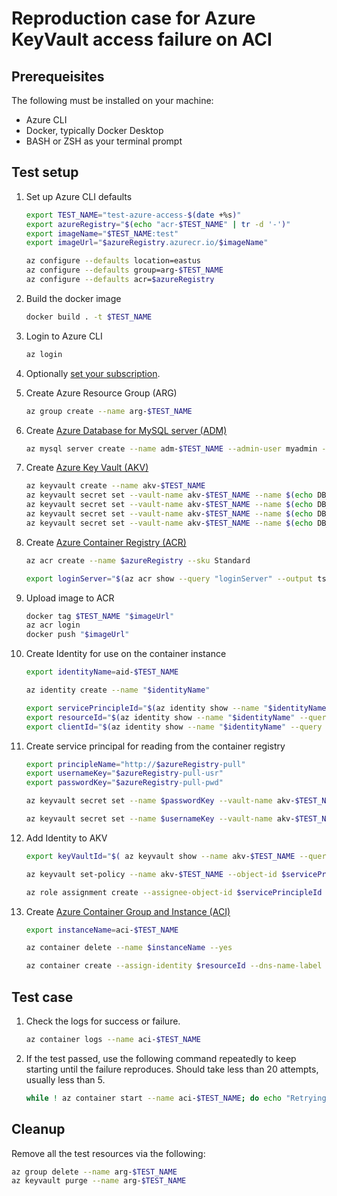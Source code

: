 # Reproduction case for Azure KeyVault access failure on ACI

## Prerequeisites

The following must be installed on your machine:

- Azure CLI
- Docker, typically Docker Desktop
- BASH or ZSH as your terminal prompt

## Test setup

1. Set up Azure CLI defaults

   ```sh
   export TEST_NAME="test-azure-access-$(date +%s)"
   export azureRegistry="$(echo "acr-$TEST_NAME" | tr -d '-')"
   export imageName="$TEST_NAME:test"
   export imageUrl="$azureRegistry.azurecr.io/$imageName"

   az configure --defaults location=eastus
   az configure --defaults group=arg-$TEST_NAME
   az configure --defaults acr=$azureRegistry
   ```

1. Build the docker image

   ```sh
   docker build . -t $TEST_NAME
   ```

1. Login to Azure CLI

   ```sh
   az login
   ```

1. Optionally [set your subscription](https://docs.microsoft.com/en-us/cli/azure/manage-azure-subscriptions-azure-cli).
1. Create Azure Resource Group (ARG)

   ```sh
   az group create --name arg-$TEST_NAME
   ```

1. Create [Azure Database for MySQL server (ADM)](https://docs.microsoft.com/en-us/azure/postgresql/quickstart-create-server-database-azure-cli)

   ```sh
   az mysql server create --name adm-$TEST_NAME --admin-user myadmin --admin-password AJunkPassword_ButThatsOKAs1tWontLastLong --sku-name GP_Gen5_2
   ```

1. Create [Azure Key Vault (AKV)](https://docs.microsoft.com/en-us/azure/key-vault/general/quick-create-cli)

   ```sh
   az keyvault create --name akv-$TEST_NAME
   az keyvault secret set --vault-name akv-$TEST_NAME --name $(echo DB_HOSTNAME | tr _ -) --value adm-$TEST_NAME
   az keyvault secret set --vault-name akv-$TEST_NAME --name $(echo DB_NAME | tr _ -) --value test
   az keyvault secret set --vault-name akv-$TEST_NAME --name $(echo DB_PASSWORD | tr _ -) --value AJunkPassword_ButThatsOKAs1tWontLastLong
   az keyvault secret set --vault-name akv-$TEST_NAME --name $(echo DB_USERNAME | tr _ -) --value myadmin
   ```

1. Create [Azure Container Registry (ACR)](https://docs.microsoft.com/en-us/azure/container-registry/container-registry-get-started-azure-cli)

   ```sh
   az acr create --name $azureRegistry --sku Standard

   export loginServer="$(az acr show --query "loginServer" --output tsv)"
   ```

1. Upload image to ACR

   ```sh
   docker tag $TEST_NAME "$imageUrl"
   az acr login
   docker push "$imageUrl"
   ```

1. Create Identity for use on the container instance

   ```sh
   export identityName=aid-$TEST_NAME

   az identity create --name "$identityName"

   export servicePrincipleId="$(az identity show --name "$identityName" --query principalId --output tsv)"
   export resourceId="$(az identity show --name "$identityName" --query id --output tsv)"
   export clientId="$(az identity show --name "$identityName" --query clientId --output tsv)"
   ```

1. Create service principal for reading from the container registry

   ```sh
   export principleName="http://$azureRegistry-pull"
   export usernameKey="$azureRegistry-pull-usr"
   export passwordKey="$azureRegistry-pull-pwd"

   az keyvault secret set --name $passwordKey --vault-name akv-$TEST_NAME --value $(az ad sp create-for-rbac --name $principleName --scopes $(az acr show --name $azureRegistry --query id --output tsv) --role acrpull --query password --output tsv)

   az keyvault secret set --name $usernameKey --vault-name akv-$TEST_NAME --value $(az ad sp show --id $principleName --query appId --output tsv)
   ```

1. Add Identity to AKV

   ```sh
   export keyVaultId="$( az keyvault show --name akv-$TEST_NAME --query id --output tsv )"

   az keyvault set-policy --name akv-$TEST_NAME --object-id $servicePrincipleId --secret-permissions get

   az role assignment create --assignee-object-id $servicePrincipleId --assignee-principal-type ServicePrincipal --role 4633458b-17de-408a-b874-0445c86b69e6 --scope $keyVaultId
   ```

1. Create [Azure Container Group and Instance (ACI)](https://docs.microsoft.com/en-us/azure/container-instances/container-instances-quickstart)

   ```sh
   export instanceName=aci-$TEST_NAME

   az container delete --name $instanceName --yes

   az container create --assign-identity $resourceId --dns-name-label $instanceName --image "$imageUrl" --name $instanceName --registry-login-server "$loginServer" --registry-password "$(az keyvault secret show --name "$passwordKey" --vault-name akv-$TEST_NAME --query value -o tsv)" --registry-username "$(az keyvault secret show --name "$usernameKey" --vault-name akv-$TEST_NAME --query value -o tsv)" --restart-policy Never --command-line '/bin/sh -c "$START_CMD | tr -cd \"\\11\\12\\15\\40-\\176\""' --environment-variables "AZURE_CREDS_CLIENT_ID=$clientId" "KV_URL=https://akv-$TEST_NAME.vault.azure.net/"
   ```

## Test case

1. Check the logs for success or failure.

   ```sh
   az container logs --name aci-$TEST_NAME
   ```

1. If the test passed, use the following command repeatedly to keep starting until the failure reproduces. Should take less than 20 attempts, usually less than 5.

   ```sh
   while ! az container start --name aci-$TEST_NAME; do echo "Retrying in 5 seconds..."; sleep 5; done && ( while true ; do if [ "$(az container show --name aci-$TEST_NAME --query containers[0].instanceView.currentState.state --output tsv)" == "Terminated" ]; then echo "Migration container stopped."; break; fi; sleep 5.0; done ) && az container logs --name aci-$TEST_NAME
   ```

## Cleanup

Remove all the test resources via the following:

```sh
az group delete --name arg-$TEST_NAME
az keyvault purge --name arg-$TEST_NAME
```
